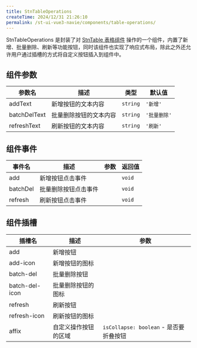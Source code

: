 ```yaml
---
title: StnTableOperations
createTime: 2024/12/31 21:26:10
permalink: /st-ui-vue3-navie/components/table-operations/
---
```


StnTableOperations 是封装了对 [StnTable 表格组件](/st-ui-vue3-navie/components/table/) 操作的一个组件，内置了新增、批量删除、刷新等功能按钮，同时该组件也实现了响应式布局，除此之外还允许用户通过插槽的方式将自定义按钮插入到组件中。

## 组件参数

| 参数名          | 描述          | 类型       | 默认值      |
|--------------|-------------|----------|----------|
| addText      | 新增按钮的文本内容   | `string` | `'新增'`   |
| batchDelText | 批量删除按钮的文本内容 | `string` | `'批量删除'` |
| refreshText  | 刷新按钮的文本内容   | `string` | `'刷新'`   |

## 组件事件

| 事件名      | 描述         | 参数 | 返回值    |
|----------|------------|----|--------|
| add      | 新增按钮点击事件   |    | `void` |
| batchDel | 批量删除按钮点击事件 |    | `void` |
| refresh  | 刷新按钮点击事件   |    | `void` |

## 组件插槽

| 插槽名            | 描述         | 参数                              |
|----------------|------------|---------------------------------|
| add            | 新增按钮       |                                 |
| add-icon       | 新增按钮的图标    |                                 |
| batch-del      | 批量删除按钮     |                                 |
| batch-del-icon | 批量删除按钮的图标  |                                 |
| refresh        | 刷新按钮       |                                 |
| refresh-icon   | 刷新按钮的图标    |                                 |
| affix          | 自定义操作按钮的区域 | `isCollapse: boolean` - 是否要折叠按钮 |
